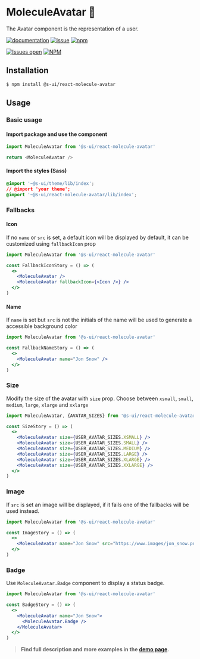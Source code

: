 # MoleculeAvatar 👤

The Avatar component is the representation of a user.

[![documentation](https://img.shields.io/badge/read%20the%20doc-black?logo=readthedocs)](https://sui-components.vercel.app/workbench/molecule/avatar/)
[![issue](https://img.shields.io/badge/report%20a%20bug-black?logo=openbugbounty&logoColor=red)](https://github.com/SUI-Components/sui-components/issues/new?&projects=4&template=bug-report.yml&assignees=&template=report-a-bug.yml&title=🪲+&labels=bug,component,molecule,avatar)
[![npm](https://img.shields.io/npm/dt/%40s-ui/react-molecule-avatar?logo=npm&labelColor=black)](https://www.npmjs.com/package/@s-ui/react-molecule-avatar)

[![Issues open](https://img.shields.io/github/issues-search/SUI-Components/sui-components?query=is%3Aopen%20label%3Acomponent%20label%3Aavatar&logo=openbugbounty&logoColor=red&label=issues%20open&color=red)](https://github.com/SUI-Components/sui-components/issues?q=is%3Aopen+label%3Acomponent+label%3Aavatar)
[![NPM](https://img.shields.io/npm/l/%40s-ui%2Freact-molecule-avatar)](https://github.com/SUI-Components/sui-components/blob/main/components/molecule/avatar/LICENSE.md)

## Installation

```sh
$ npm install @s-ui/react-molecule-avatar
```

## Usage

### Basic usage

#### Import package and use the component

```js
import MoleculeAvatar from '@s-ui/react-molecule-avatar'

return <MoleculeAvatar />
```

#### Import the styles (Sass)

```css
@import '~@s-ui/theme/lib/index';
// @import 'your theme';
@import '~@s-ui/react-molecule-avatar/lib/index';
```

### Fallbacks

#### Icon

If no `name` or `src` is set, a default icon will be displayed by default, it can be customized using `fallbackIcon` prop

```jsx
import MoleculeAvatar from '@s-ui/react-molecule-avatar'

const FallbackIconStory = () => (
  <>
    <MoleculeAvatar />
    <MoleculeAvatar fallbackIcon={<Icon />} />
  </>
)
```

#### Name

If `name` is set but `src` is not the initials of the name will be used to generate a accessible background color

```jsx
import MoleculeAvatar from '@s-ui/react-molecule-avatar'

const FallbackNameStory = () => (
  <>
    <MoleculeAvatar name="Jon Snow" />
  </>
)
```

### Size

Modify the size of the avatar with `size` prop. Choose between `xsmall`, `small`, `medium`, `large`, `xlarge` and `xxlarge`

```jsx
import MoleculeAvatar, {AVATAR_SIZES} from '@s-ui/react-molecule-avatar'

const SizeStory = () => (
  <>
    <MoleculeAvatar size={USER_AVATAR_SIZES.XSMALL} />
    <MoleculeAvatar size={USER_AVATAR_SIZES.SMALL} />
    <MoleculeAvatar size={USER_AVATAR_SIZES.MEDIUM} />
    <MoleculeAvatar size={USER_AVATAR_SIZES.LARGE} />
    <MoleculeAvatar size={USER_AVATAR_SIZES.XLARGE} />
    <MoleculeAvatar size={USER_AVATAR_SIZES.XXLARGE} />
  </>
)
```

### Image

If `src` is set an image will be displayed, if it fails one of the fallbacks will be used instead.

```jsx
import MoleculeAvatar from '@s-ui/react-molecule-avatar'

const ImageStory = () => (
  <>
    <MoleculeAvatar name="Jon Snow" src="https://www.images/jon_snow.png" />
  </>
)
```

### Badge

Use `MoleculeAvatar.Badge` component to display a status badge.

```jsx
import MoleculeAvatar from '@s-ui/react-molecule-avatar'

const BadgeStory = () => (
  <>
    <MoleculeAvatar name="Jon Snow">
      <MoleculeAvatar.Badge />
    </MoleculeAvatar>
  </>
)
```

> **Find full description and more examples in the [demo page](#).**
